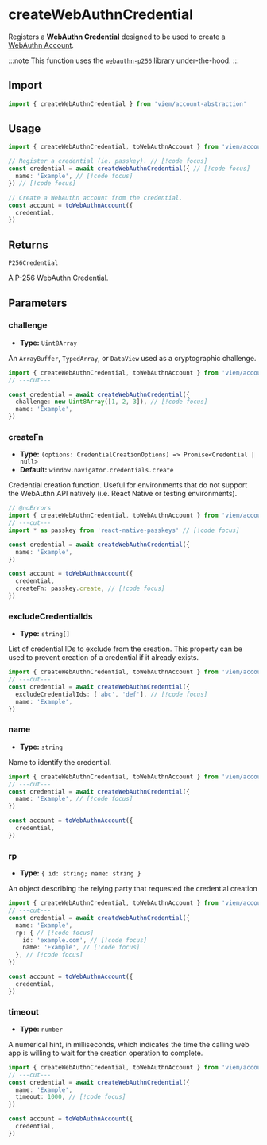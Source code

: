 # createWebAuthnCredential

Registers a **WebAuthn Credential** designed to be used to create a [WebAuthn Account](/account-abstraction/accounts/webauthn/toWebAuthnAccount).

:::note
This function uses the [`webauthn-p256` library](https://github.com/wevm/webauthn-p256) under-the-hood.
:::

## Import

```ts twoslash
import { createWebAuthnCredential } from 'viem/account-abstraction'
```

## Usage

```ts twoslash
import { createWebAuthnCredential, toWebAuthnAccount } from 'viem/account-abstraction'

// Register a credential (ie. passkey). // [!code focus]
const credential = await createWebAuthnCredential({ // [!code focus]
  name: 'Example', // [!code focus]
}) // [!code focus]

// Create a WebAuthn account from the credential.
const account = toWebAuthnAccount({
  credential,
})
```

## Returns

`P256Credential`

A P-256 WebAuthn Credential.

## Parameters

### challenge

- **Type:** `Uint8Array`

An `ArrayBuffer`, `TypedArray`, or `DataView` used as a cryptographic challenge.

```ts twoslash
import { createWebAuthnCredential, toWebAuthnAccount } from 'viem/account-abstraction'
// ---cut---

const credential = await createWebAuthnCredential({
  challenge: new Uint8Array([1, 2, 3]), // [!code focus]
  name: 'Example',
})
```

### createFn

- **Type:** `(options: CredentialCreationOptions) => Promise<Credential | null>`
- **Default:** `window.navigator.credentials.create`

Credential creation function. Useful for environments that do not support the WebAuthn API natively (i.e. React Native or testing environments).

```ts twoslash
// @noErrors
import { createWebAuthnCredential, toWebAuthnAccount } from 'viem/account-abstraction'
// ---cut---
import * as passkey from 'react-native-passkeys' // [!code focus]

const credential = await createWebAuthnCredential({
  name: 'Example',
})

const account = toWebAuthnAccount({
  credential,
  createFn: passkey.create, // [!code focus]
})
```

### excludeCredentialIds

- **Type:** `string[]`

List of credential IDs to exclude from the creation. This property can be used to prevent creation of a credential if it already exists.

```ts twoslash
import { createWebAuthnCredential, toWebAuthnAccount } from 'viem/account-abstraction'
// ---cut---
const credential = await createWebAuthnCredential({
  excludeCredentialIds: ['abc', 'def'], // [!code focus]
  name: 'Example',
})
```

### name

- **Type:** `string`

Name to identify the credential.

```ts twoslash
import { createWebAuthnCredential, toWebAuthnAccount } from 'viem/account-abstraction'
// ---cut---
const credential = await createWebAuthnCredential({
  name: 'Example', // [!code focus]
})

const account = toWebAuthnAccount({
  credential,
})
```

### rp

- **Type:** `{ id: string; name: string }`

An object describing the relying party that requested the credential creation

```ts twoslash
import { createWebAuthnCredential, toWebAuthnAccount } from 'viem/account-abstraction'
// ---cut---
const credential = await createWebAuthnCredential({
  name: 'Example',
  rp: { // [!code focus]
    id: 'example.com', // [!code focus]
    name: 'Example', // [!code focus]
  }, // [!code focus]
})

const account = toWebAuthnAccount({
  credential,
})
```

### timeout

- **Type:** `number`

A numerical hint, in milliseconds, which indicates the time the calling web app is willing to wait for the creation operation to complete.

```ts twoslash
import { createWebAuthnCredential, toWebAuthnAccount } from 'viem/account-abstraction'
// ---cut---
const credential = await createWebAuthnCredential({
  name: 'Example',
  timeout: 1000, // [!code focus]
})

const account = toWebAuthnAccount({
  credential,
})
```
